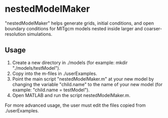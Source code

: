 # nestedModelMaker

"nestedModelMaker" helps generate grids, initial conditions, and open boundary conditions for MITgcm models nested inside larger and coarser-resolution simulations.

## Usage
1. Create a new directory in ./models (for example: mkdir "./models/testModel").  
2. Copy into the m-files in ./userExamples.  
3. Point the main script "nestedModelMaker.m" at your new model by changing the variable "child.name" to the name of your new model (for example: "child.name = testModel").  
4. Open MATLAB and run the script nestedModelMaker.m.  

For more advanced usage, the user must edit the files copied from ./userExamples.
